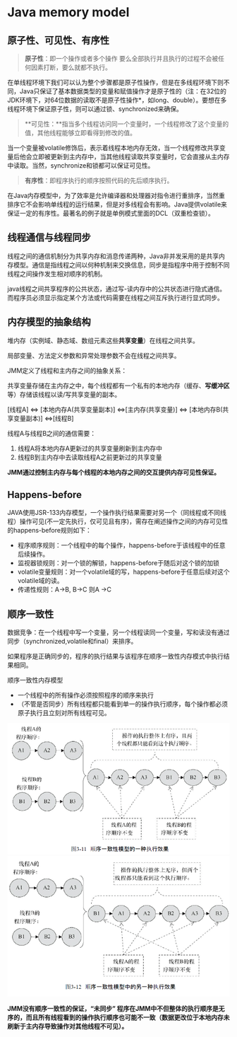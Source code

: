 # Java memory model

## 原子性、可见性、有序性

> **原子性**：即一个操作或者多个操作 要么全部执行并且执行的过程不会被任何因素打断，要么就都不执行。

在单线程环境下我们可以认为整个步骤都是原子性操作，但是在多线程环境下则不同，Java只保证了基本数据类型的变量和赋值操作才是原子性的（注：在32位的JDK环境下，对64位数据的读取不是原子性操作\*，如long、double）。要想在多线程环境下保证原子性，则可以通过锁、synchronized来确保。

> **可见性：**指当多个线程访问同一个变量时，一个线程修改了这个变量的值，其他线程能够立即看得到修改的值。

当一个变量被volatile修饰后，表示着线程本地内存无效，当一个线程修改共享变量后他会立即被更新到主内存中，当其他线程读取共享变量时，它会直接从主内存中读取。当然，synchronize和锁都可以保证可见性。

> **有序性**：即程序执行的顺序按照代码的先后顺序执行。

在Java内存模型中，为了效率是允许编译器和处理器对指令进行重排序，当然重排序它不会影响单线程的运行结果，但是对多线程会有影响。Java提供volatile来保证一定的有序性。最著名的例子就是单例模式里面的DCL（双重检查锁）。



## 线程通信与线程同步

线程之间的通信机制分为共享内存和消息传递两种，Java非并发采用的是共享内存模型。通信是指线程之间以何种机制来交换信息，同步是指程序中用于控制不同线程之间操作发生相对顺序的机制。

java线程之间共享程序的公共状态，通过写-读内存中的公共状态进行隐式通信。而程序员必须显示指定某个方法或代码需要在线程之间互斥执行进行显式同步。

## 内存模型的抽象结构

堆内存（实例域、静态域、数组元素这些**共享变量**）在线程之间共享。

局部变量、方法定义参数和异常处理参数不会在线程之间共享。

JMM定义了线程和主内存之间的抽象关系：

共享变量存储在主内存之中，每个线程都有一个私有的本地内存（缓存、**写缓冲区**等）存储该线程以读/写共享变量的副本。

\[线程A\]  &lt;=&gt; \[本地内存A\(共享变量副本\)\] &lt;=&gt;\[主内存\(共享变量\)\] &lt;=&gt; \[本地内存B\(共享变量副本\)\] &lt;=&gt;\[线程B\]

线程A与线程B之间的通信需要：

1. 线程A将本地内存A更新过的共享变量刷新到主内存中
2. 线程B到主内存中去读取线程A之前更新过的共享变量

**JMM通过控制主内存与每个线程的本地内存之间的交互提供内存可见性保证。**

## Happens-before

JAVA使用JSR-133内存模型，一个操作执行结果需要对另一个（同线程或不同线程）操作可见\(不一定先执行，仅可见且有序\)，需存在阐述操作之间的内存可见性的happens-before规则如下：

* 程序顺序规则：一个线程中的每个操作，happens-before于该线程中的任意后续操作。
* 监视器锁规则：对一个锁的解锁，happens-before于随后对这个锁的加锁
* volatile变量规则：对一个volatile域的写，happens-before于任意后续对这个volatile域的读。
* 传递性规则：A-&gt;B, B-&gt;C 则A -&gt;C

## 顺序一致性

数据竞争：在一个线程中写一个变量，另一个线程读同一个变量，写和读没有通过同步（synchronized,volatile和final）来排序。

如果程序是正确同步的，程序的执行结果与该程序在顺序一致性内存模式中执行结果相同。

顺序一致性内存模型

* 一个线程中的所有操作必须按照程序的顺序来执行
* （不管是否同步）所有线程都只能看到单一的操作执行顺序，每个操作都必须原子执行且立刻对所有线程可见。

![](/assets/import.png)![](/assets/import3-2.png)

**JMM没有顺序一致性的保证，“未同步” 程序在JMM中不但整体的执行顺序是无序的，而且所有线程看到的操作执行顺序也可能不一致（数据更改位于本地内存未刷新于主内存导致操作对其他线程不可见）。**


